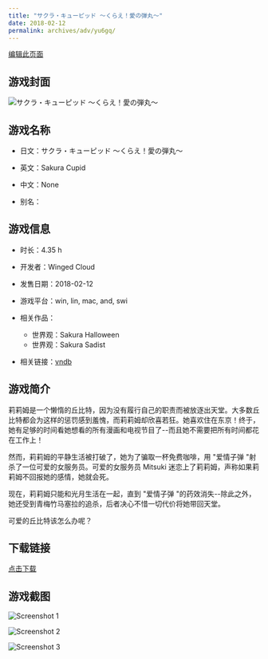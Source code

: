```yaml
---
title: "サクラ・キューピッド ～くらえ！愛の弾丸～"
date: 2018-02-12
permalink: archives/adv/yu6gq/
---
```

[编辑此页面](https://github.com/ACG-3/ADV3-source/blob/main/source/_posts/%E3%82%B5%E3%82%AF%E3%83%A9%E3%83%BB%E3%82%AD%E3%83%A5%E3%83%BC%E3%83%94%E3%83%83%E3%83%89%20%EF%BD%9E%E3%81%8F%E3%82%89%E3%81%88%EF%BC%81%E6%84%9B%E3%81%AE%E5%BC%BE%E4%B8%B8%EF%BD%9E.md)

## 游戏封面

![サクラ・キューピッド ～くらえ！愛の弾丸～](https://pan.timero.xyz/d/onedrive/img_lib_001/%E3%82%B5%E3%82%AF%E3%83%A9%E3%83%BB%E3%82%AD%E3%83%A5%E3%83%BC%E3%83%94%E3%83%83%E3%83%89%20%EF%BD%9E%E3%81%8F%E3%82%89%E3%81%88%EF%BC%81%E6%84%9B%E3%81%AE%E5%BC%BE%E4%B8%B8%EF%BD%9E_cover.avif)


## 游戏名称

- 日文：サクラ・キューピッド ～くらえ！愛の弾丸～
- 英文：Sakura Cupid
- 中文：None

- 别名：


## 游戏信息

- 时长：4.35 h
- 开发者：Winged Cloud
- 发售日期：2018-02-12
- 游戏平台：win, lin, mac, and, swi
- 相关作品：
   - 世界观：Sakura Halloween
   - 世界观：Sakura Sadist

- 相关链接：[vndb](https://vndb.org/v22570)


## 游戏简介

莉莉姆是一个懒惰的丘比特，因为没有履行自己的职责而被放逐出天堂。大多数丘比特都会为这样的惩罚感到羞愧，而莉莉姆却欣喜若狂。她喜欢住在东京！终于，她有足够的时间看她想看的所有漫画和电视节目了--而且她不需要把所有时间都花在工作上！

然而，莉莉姆的平静生活被打破了，她为了骗取一杯免费咖啡，用 "爱情子弹 "射杀了一位可爱的女服务员。可爱的女服务员 Mitsuki 迷恋上了莉莉姆，声称如果莉莉姆不回报她的感情，她就会死。

现在，莉莉姆只能和光月生活在一起，直到 "爱情子弹 "的药效消失--除此之外，她还受到青梅竹马塞拉的追杀，后者决心不惜一切代价将她带回天堂。

可爱的丘比特该怎么办呢？




## 下载链接

[点击下载](https://pan.timero.xyz/onedrive/adv_lib_001/%E3%82%B5%E3%82%AF%E3%83%A9%E3%83%BB%E3%82%AD%E3%83%A5%E3%83%BC%E3%83%94%E3%83%83%E3%83%89%20%EF%BD%9E%E3%81%8F%E3%82%89%E3%81%88%EF%BC%81%E6%84%9B%E3%81%AE%E5%BC%BE%E4%B8%B8%EF%BD%9E)


## 游戏截图


![Screenshot 1](https://pan.timero.xyz/d/onedrive/img_lib_001/%E3%82%B5%E3%82%AF%E3%83%A9%E3%83%BB%E3%82%AD%E3%83%A5%E3%83%BC%E3%83%94%E3%83%83%E3%83%89%20%EF%BD%9E%E3%81%8F%E3%82%89%E3%81%88%EF%BC%81%E6%84%9B%E3%81%AE%E5%BC%BE%E4%B8%B8%EF%BD%9E_Screenshot_1.avif)

![Screenshot 2](https://pan.timero.xyz/d/onedrive/img_lib_001/%E3%82%B5%E3%82%AF%E3%83%A9%E3%83%BB%E3%82%AD%E3%83%A5%E3%83%BC%E3%83%94%E3%83%83%E3%83%89%20%EF%BD%9E%E3%81%8F%E3%82%89%E3%81%88%EF%BC%81%E6%84%9B%E3%81%AE%E5%BC%BE%E4%B8%B8%EF%BD%9E_Screenshot_2.avif)

![Screenshot 3](https://pan.timero.xyz/d/onedrive/img_lib_001/%E3%82%B5%E3%82%AF%E3%83%A9%E3%83%BB%E3%82%AD%E3%83%A5%E3%83%BC%E3%83%94%E3%83%83%E3%83%89%20%EF%BD%9E%E3%81%8F%E3%82%89%E3%81%88%EF%BC%81%E6%84%9B%E3%81%AE%E5%BC%BE%E4%B8%B8%EF%BD%9E_Screenshot_3.avif)

